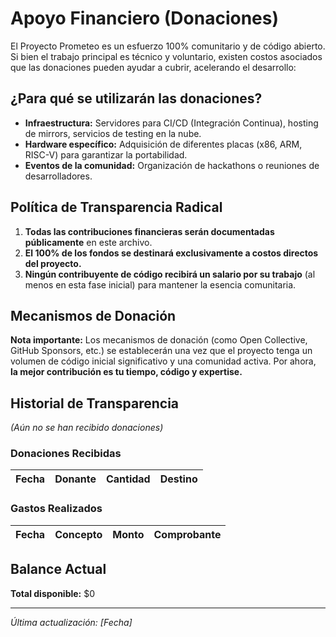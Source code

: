 # Apoyo Financiero (Donaciones)

El Proyecto Prometeo es un esfuerzo 100% comunitario y de código abierto. Si bien el trabajo principal es técnico y voluntario, existen costos asociados que las donaciones pueden ayudar a cubrir, acelerando el desarrollo:

## ¿Para qué se utilizarán las donaciones?

*   **Infraestructura:** Servidores para CI/CD (Integración Continua), hosting de mirrors, servicios de testing en la nube.
*   **Hardware específico:** Adquisición de diferentes placas (x86, ARM, RISC-V) para garantizar la portabilidad.
*   **Eventos de la comunidad:** Organización de hackathons o reuniones de desarrolladores.

## Política de Transparencia Radical

1.  **Todas las contribuciones financieras serán documentadas públicamente** en este archivo.
2.  **El 100% de los fondos se destinará exclusivamente a costos directos del proyecto.**
3.  **Ningún contribuyente de código recibirá un salario por su trabajo** (al menos en esta fase inicial) para mantener la esencia comunitaria.

## Mecanismos de Donación

**Nota importante:** Los mecanismos de donación (como Open Collective, GitHub Sponsors, etc.) se establecerán una vez que el proyecto tenga un volumen de código inicial significativo y una comunidad activa. Por ahora, **la mejor contribución es tu tiempo, código y expertise.**

## Historial de Transparencia

*(Aún no se han recibido donaciones)*

### Donaciones Recibidas
| Fecha | Donante | Cantidad | Destino |
|-------|---------|----------|---------|

### Gastos Realizados
| Fecha | Concepto | Monto | Comprobante |
|-------|----------|-------|-------------|

## Balance Actual
**Total disponible:** $0

---

*Última actualización: [Fecha]*
